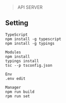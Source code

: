 > API SERVER

## Setting

```
TypeScript
npm install -g typescript
npm install -g typings

Modules
npm install
typings install
tsc --p tsconfig.json

Env
.env edit

Manager
npm run build
rpm run set
```
